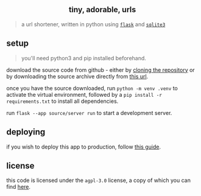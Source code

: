 # <div align="center"> <sup><sub> tiny, adorable, urls </sub></sup> </div>

> a url shortener, written in python using [`flask`](https://flask.palletsprojects.com/en/2.3.x/)
> and [`sqlite3`](https://docs.python.org/3/library/sqlite3.html)

## setup

> you'll need python3 and pip installed beforehand.

download the source code from github - either by [cloning the repository](https://docs.github.com/en/repositories/creating-and-managing-repositories/cloning-a-repository#cloning-a-repository)
or by downloading the source archive directly from [this url](https://github.com/gamemaker1/tau/archives/ref/head/trunk.zip).

once you have the source downloaded, run `python -m venv .venv` to activate the virtual
environment, followed by a `pip install -r requirements.txt` to install all dependencies.

run `flask --app source/server run` to start a development server.

## deploying

if you wish to deploy this app to production, follow [this guide](https://flask.palletsprojects.com/en/2.3.x/tutorial/deploy/).

## license

this code is licensed under the `agpl-3.0` license, a copy of which you can find [here](license.md).
